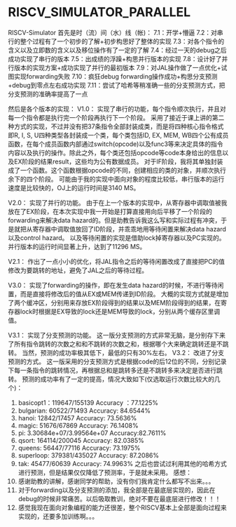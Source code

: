 # RISCV_SIMULATOR_PARALLEL
RISCV-Simulator
首先是时（流）间（水）线（帐)：
	7.1：开学+懵逼
	7.2：对串行的整个过程有了一个初步的了解+初步构思好了整体的实现
	7.3：对各个指令的含义以及立即数的含义以及移位操作有了一定的了解
	7.4：经过一天的debug之后成功实现了串行的版本
	7.5：出成绩的浮躁+构思并行版本的实现
7.8：设计好了并行版本的实现方案+成功实现了并行的最初版本
7.9：对JAL操作做了一点优化+试图实现forwarding失败
7.10：疯狂debug forwarding操作成功+构思分支预测+debug到零点左右成功实现
7.11：尝试了哈希等稍准确一些的分支预测方式，把分支预测的准确率提高了一点

然后是各个版本的实现：
V1.0：
	实现了串行的功能，每个指令顺次执行，并且对每一个指令都是执行完一个阶段再执行下一个阶段。
	采用了接近于课上讲的第二种方式的实现，不过并没有把37条指令全部封装成类，而是将四种核心指令格式即R, I, S, U四种类型各封装成一个类，每个类包括ID, EX, MEM, WB四个公有成员函数，在每个成员函数内部通过switch(opcode)以及func3等来决定具体的指令内容以及执行的操作。除此之外，每个类还包括opcode等code本身给出的信息以及EX阶段的结果result，这些均为公有数据成员。
	对于IF阶段，我将其单独封装成了一个函数。这个函数根据opcode的不同，创建相应的类的对象，并顺次执行余下的四个阶段。
	可能由于我的实现中面向对象的程度比较低，串行版本的运行速度是比较快的，OJ上的运行时间是3140 MS。

V2.0：
	实现了并行的功能。
	由于在上一个版本的实现中，从寄存器中调取值被我放在了EX阶段，在本次实现中我一开始是打算直接用向后平移了一个阶段的forwarding来解决data hazard的。但是助教告诉我这么写和实际过程有冲突，于是就把从寄存器中调取值放回了ID阶段，并乖乖地用等待闲置来解决data hazard以及control hazard。
	以及等待闲置的实现是借助lock掉寄存器以及PC实现的。
	并行版本的运行时间显著上升，达到了11296 MS。

V2.1：
	作出了一点小小的优化，将JAL指令之后的等待闲置改成了直接把PC的值修改为要跳转的地址，避免了JAL之后的等待过程。

V3.0：
	实现了forwarding的操作，即在发生data hazard的时候，不进行等待闲置，而是直接将修改后的值从EX或MEM传递到ID阶段。
	大概的实现方式就是增加了两个缓冲区，分别用来存放EX阶段得到的结果以及MEM阶段得到的结果，在寄存器lock时根据是EX导致的lock还是MEM导致的lock，分别从两个缓存区里调值。

V3.1：
	实现了分支预测的功能。
这一版分支预测的方式非常无脑，是分别存下来了所有指令跳转的次数之和和不跳转的次数之和，根据哪个大来确定跳转还是不跳转。
	当然，预测的成功率极其低下，最低的只有30%左右。
V3.2：
	改进了分支预测的方式。
	这一版采用的分支预测方式是根据code的后12位的不同，分别记录下每一条指令的跳转情况，再根据总和是跳转多还是不跳转多来决定是否进行跳转。
	预测的成功率有了一定的提高，情况大致如下(仅选取运行次数比较大的几个)：
1.	basicopt1：119647/155139  Accuracy ：77.1225%
2.	bulgarian: 60522/71493 Accuracy: 84.6544%
3.	hanoi: 12842/17457  Accuracy: 73.5636%
4.	magic: 51676/67869 Accuracy: 76.1408% 
5.	pi: 3.30684e+07/3.99564e+07 Accuracy:82.7611%
6.	qsort: 164114/200045 Accuracy: 82.0385% 
7.	queens: 56447/77116 Accuracy: 73.1975% 
8.	superloop: 379381/435027 Accuracy: 87.2086%
9.	tak: 45477/60639 Accuracy: 74.9963%
之后也尝试过利用其他的哈希方式进行预测，但是结果仅仅降低了预测率，于是就未采用。
感想：
1.	感谢助教的讲解，感谢同学的帮助，没有你们我肯定什么都写不出来。。。
2.	对于forwarding以及分支预测的添加，我全部是在最底层实现的，因此在debug的时候非常痛苦。以后吸取教训，绝对不要在最底层进行修改！！！
3.	感觉我现在面向对象编程的能力还很差，整个RISCV基本上全部是面向过程来实现的，还要多加训练啊。。。

